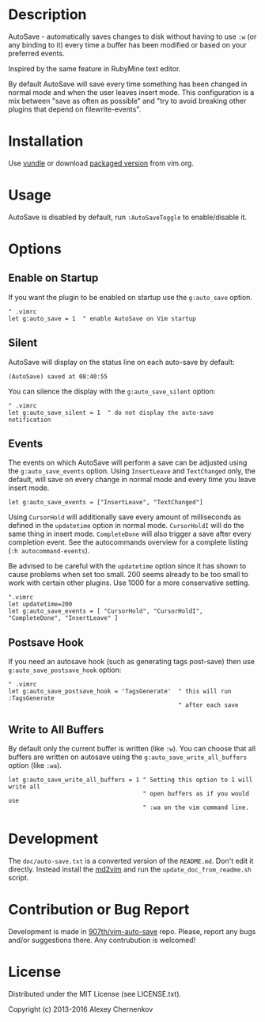 # Description

AutoSave - automatically saves changes to disk without having to use `:w`
(or any binding to it) every time a buffer has been modified or based on your
preferred events.

Inspired by the same feature in RubyMine text editor.

By default AutoSave will save every time something has been changed in normal
mode and when the user leaves insert mode. This configuration is a mix between
"save as often as possible" and "try to avoid breaking other plugins that depend
on filewrite-events".


# Installation

Use [vundle](https://github.com/gmarik/vundle) or
download [packaged version](http://www.vim.org/scripts/script.php?script_id=4521)
from vim.org.


# Usage

AutoSave is disabled by default, run `:AutoSaveToggle` to enable/disable it.


# Options

## Enable on Startup

If you want the plugin to be enabled on startup use the `g:auto_save` option.

```VimL
" .vimrc
let g:auto_save = 1  " enable AutoSave on Vim startup

```

## Silent

AutoSave will display on the status line on each auto-save by default:

```
(AutoSave) saved at 08:40:55
```

You can silence the display with the `g:auto_save_silent` option:

```VimL
" .vimrc
let g:auto_save_silent = 1  " do not display the auto-save notification

```

## Events

The events on which AutoSave will perform a save can be adjusted using the
`g:auto_save_events` option. Using `InsertLeave` and `TextChanged` only,
the default, will save on every change in normal mode and every time you leave insert mode.

```.VimL
let g:auto_save_events = ["InsertLeave", "TextChanged"]
```

Using `CursorHold` will additionally save every amount of milliseconds as
defined in the `updatetime` option in normal mode. `CursorHoldI` will do the
same thing in insert mode. `CompleteDone` will also trigger a save after every
completion event. See the autocommands overview for a complete listing
(`:h autocommand-events`).

Be advised to be careful with the `updatetime` option since it has shown to
cause problems when set too small. 200 seems already to be too small to work
with certain other plugins. Use 1000 for a more conservative setting.

```.VimL
".vimrc
let updatetime=200
let g:auto_save_events = [ "CursorHold", "CursorHoldI", "CompleteDone", "InsertLeave" ]
```

## Postsave Hook

If you need an autosave hook (such as generating tags post-save) then use
`g:auto_save_postsave_hook` option:

```VimL
" .vimrc
let g:auto_save_postsave_hook = 'TagsGenerate'  " this will run :TagsGenerate
                                                " after each save
```

## Write to All Buffers

By default only the current buffer is written (like `:w`). You can choose that
all buffers are written on autosave using the `g:auto_save_write_all_buffers`
option (like `:wa`).

```VimL
let g:auto_save_write_all_buffers = 1 " Setting this option to 1 will write all
                                      " open buffers as if you would use
                                      " :wa on the vim command line.
```


# Development

The `doc/auto-save.txt` is a converted version of the `README.md`. Don't edit
it directly. Instead install the [md2vim](https://github.com/FooSoft/md2vim) and
run the `update_doc_from_readme.sh` script.


# Contribution or Bug Report

Development is made in [907th/vim-auto-save](https://github.com/907th/vim-auto-save) repo.
Please, report any bugs and/or suggestions there. Any contrubution is welcomed!


# License

Distributed under the MIT License (see LICENSE.txt).

Copyright (c) 2013-2016 Alexey Chernenkov
